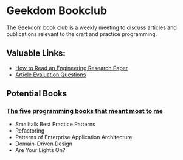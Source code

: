 # Geekdom Bookclub

The Geekdom book club is a weekly meeting to discuss articles and publications relevant to the craft and practice programming.  

## Valuable Links:

* [How to Read an Engineering Research Paper](http://cseweb.ucsd.edu/~wgg/CSE210/howtoread.html)
* [Article Evaluation Questions](http://cseweb.ucsd.edu/~wgg/CSE210/paperform.pdf)

## Potential Books

### [The five programming books that meant most to me](https://37signals.com/svn/posts/3375-the-five-programming-books-that-meant-most-to-me)

* Smalltalk Best Practice Patterns
* Refactoring
* Patterns of Enterprise Application Architecture
* Domain-Driven Design
* Are Your Lights On?
